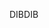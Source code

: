 <span data-ttu-id="9c0b9-101">DIB</span><span class="sxs-lookup"><span data-stu-id="9c0b9-101">DIB</span></span>